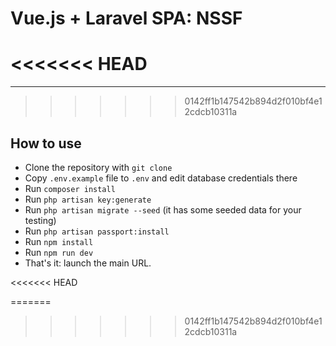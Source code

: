 # Vue.js + Laravel SPA: NSSF

<<<<<<< HEAD
=======

- - - - -
>>>>>>> 0142ff1b147542b894d2f010bf4e12cdcb10311a

## How to use

- Clone the repository with `git clone`
- Copy `.env.example` file to `.env` and edit database credentials there
- Run `composer install`
- Run `php artisan key:generate`
- Run `php artisan migrate --seed` (it has some seeded data for your testing)
- Run `php artisan passport:install`
- Run `npm install`
- Run `npm run dev`
- That's it: launch the main URL. 

<<<<<<< HEAD

=======
>>>>>>> 0142ff1b147542b894d2f010bf4e12cdcb10311a
